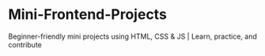 # Mini-Frontend-Projects
Beginner-friendly mini projects using HTML, CSS &amp; JS  |  Learn, practice, and contribute

